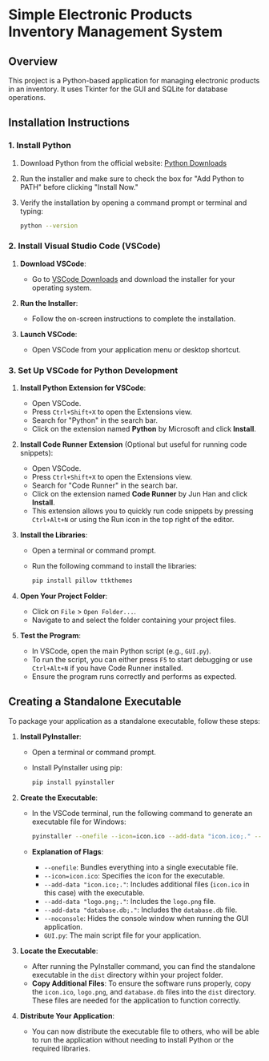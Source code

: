 # Simple Electronic Products Inventory Management System

## Overview

This project is a Python-based application for managing electronic products in an inventory. It uses Tkinter for the GUI and SQLite for database operations.

## Installation Instructions

### 1. Install Python

1. Download Python from the official website: [Python Downloads](https://www.python.org/downloads/)
2. Run the installer and make sure to check the box for "Add Python to PATH" before clicking "Install Now."
3. Verify the installation by opening a command prompt or terminal and typing:
   
   ```bash
   python --version
   ```
   
### 2. Install Visual Studio Code (VSCode)

1. **Download VSCode**: 
   - Go to [VSCode Downloads](https://code.visualstudio.com/Download) and download the installer for your operating system.

2. **Run the Installer**: 
   - Follow the on-screen instructions to complete the installation.

3. **Launch VSCode**: 
   - Open VSCode from your application menu or desktop shortcut.

### 3. Set Up VSCode for Python Development

1. **Install Python Extension for VSCode**:
   - Open VSCode.
   - Press `Ctrl+Shift+X` to open the Extensions view.
   - Search for "Python" in the search bar.
   - Click on the extension named **Python** by Microsoft and click **Install**.

2. **Install Code Runner Extension** (Optional but useful for running code snippets):
   - Open VSCode.
   - Press `Ctrl+Shift+X` to open the Extensions view.
   - Search for "Code Runner" in the search bar.
   - Click on the extension named **Code Runner** by Jun Han and click **Install**.
   - This extension allows you to quickly run code snippets by pressing `Ctrl+Alt+N` or using the Run icon in the top right of the editor.

3. **Install the Libraries**:
   - Open a terminal or command prompt.
   - Run the following command to install the libraries:

     ```bash
     pip install pillow ttkthemes
     ```
4. **Open Your Project Folder**:
   - Click on `File` > `Open Folder...`.
   - Navigate to and select the folder containing your project files.

5. **Test the Program**:
   - In VSCode, open the main Python script (e.g., `GUI.py`).
   - To run the script, you can either press `F5` to start debugging or use `Ctrl+Alt+N` if you have Code Runner installed.
   - Ensure the program runs correctly and performs as expected.

## Creating a Standalone Executable

To package your application as a standalone executable, follow these steps:

1. **Install PyInstaller**:
   - Open a terminal or command prompt.
   - Install PyInstaller using pip:

     ```bash
     pip install pyinstaller
     ```

2. **Create the Executable**:
   - In the VSCode terminal, run the following command to generate an executable file for Windows:

     ```bash
     pyinstaller --onefile --icon=icon.ico --add-data "icon.ico;." --add-data "logo.png;." --add-data "database.db;." --noconsole GUI.py
     ```

   - **Explanation of Flags**:
     - `--onefile`: Bundles everything into a single executable file.
     - `--icon=icon.ico`: Specifies the icon for the executable.
     - `--add-data "icon.ico;."`: Includes additional files (`icon.ico` in this case) with the executable.
     - `--add-data "logo.png;."`: Includes the `logo.png` file.
     - `--add-data "database.db;."`: Includes the `database.db` file.
     - `--noconsole`: Hides the console window when running the GUI application.
     - `GUI.py`: The main script file for your application.

3. **Locate the Executable**:
   - After running the PyInstaller command, you can find the standalone executable in the `dist` directory within your project folder.
   - **Copy Additional Files**: To ensure the software runs properly, copy the `icon.ico`, `logo.png`, and `database.db` files into the `dist` directory. These files are needed for the application to function correctly.

4. **Distribute Your Application**:
   - You can now distribute the executable file to others, who will be able to run the application without needing to install Python or the required libraries.
